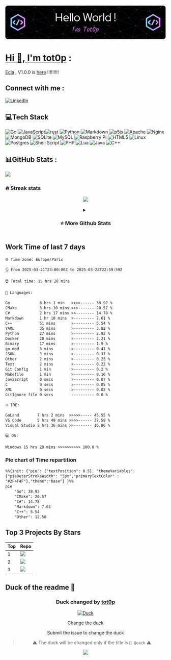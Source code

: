 <div align="center">

[![Typing SVG](./img/github-header-image.png)](https://github.com/tot0p/Hello-World)

</div>

# [Hi 👋, I'm tot0p](https://tot0p.github.io/tot0p/) :

[Ecla](https://github.com/Eclalang) , V1.0.0 is [here](https://github.com/Eclalang/Ecla) !!!!!!!!!


## Connect with me :
[![LinkedIn](https://img.shields.io/badge/LinkedIn-%230077B5.svg?logo=linkedin&logoColor=white)](https://linkedin.com/in/thomas-lemaitre78)
<!--
[![Dev.to](https://img.shields.io/badge/dev.to-0A0A0A?style=for-the-badge&logo=devdotto&logoColor=white)](https://dev.to/tot0p)
[![Medium](https://img.shields.io/badge/Medium-12100E?style=for-the-badge&logo=medium&logoColor=white)](https://medium.com/@tot0p)
-->

## 💻Tech Stack
![Go](https://img.shields.io/badge/go-%2300ADD8.svg?style=for-the-badge&logo=go&logoColor=white) ![JavaScript](https://img.shields.io/badge/javascript-%23323330.svg?style=for-the-badge&logo=javascript&logoColor=%23F7DF1E)![rust](https://img.shields.io/badge/Rust-000000?style=for-the-badge&logo=rust&logoColor=white) ![Python](https://img.shields.io/badge/python-3670A0?style=for-the-badge&logo=python&logoColor=ffdd54) ![Markdown](https://img.shields.io/badge/markdown-%23000000.svg?style=for-the-badge&logo=markdown&logoColor=white) ![p5js](https://img.shields.io/badge/p5.js-ED225D?style=for-the-badge&logo=p5.js&logoColor=FFFFFF) ![Apache](https://img.shields.io/badge/apache-%23D42029.svg?style=for-the-badge&logo=apache&logoColor=white) ![Nginx](https://img.shields.io/badge/nginx-%23009639.svg?style=for-the-badge&logo=nginx&logoColor=white) ![MongoDB](https://img.shields.io/badge/MongoDB-%234ea94b.svg?style=for-the-badge&logo=mongodb&logoColor=white) ![SQLite](https://img.shields.io/badge/sqlite-%2307405e.svg?style=for-the-badge&logo=sqlite&logoColor=white) ![MySQL](https://img.shields.io/badge/mysql-%2300f.svg?style=for-the-badge&logo=mysql&logoColor=white) ![Raspberry Pi](https://img.shields.io/badge/-RaspberryPi-C51A4A?style=for-the-badge&logo=Raspberry-Pi) ![HTML5](https://img.shields.io/badge/html5-%23E34F26.svg?style=for-the-badge&logo=html5&logoColor=white) ![Linux](https://img.shields.io/badge/Linux-FCC624?style=for-the-badge&logo=linux&logoColor=black) ![Postgres](https://img.shields.io/badge/postgres-%23316192.svg?style=for-the-badge&logo=postgresql&logoColor=white) ![Shell Script](https://img.shields.io/badge/shell_script-%23121011.svg?style=for-the-badge&logo=gnu-bash&logoColor=white) ![PHP](https://img.shields.io/badge/php-%23777BB4.svg?style=for-the-badge&logo=php&logoColor=white)  ![Lua](https://img.shields.io/badge/lua-%232C2D72.svg?style=for-the-badge&logo=lua&logoColor=white) ![Java](https://img.shields.io/badge/java-%23ED8B00.svg?style=for-the-badge&logo=java&logoColor=white) ![C++](https://img.shields.io/badge/c++-%2300599C.svg?style=for-the-badge&logo=c%2B%2B&logoColor=white)


## 📊GitHub Stats :

![](https://github-readme-activity-graph.vercel.app/graph?username=tot0p&theme=react-dark)

### 🔥 Streak stats

<div align="center">

![](https://github-readme-streak-stats.herokuapp.com/?user=Tot0p&theme=gruvbox&hide_border=true)

</div>

<details align="center"> 
  <summary><h3>⭐ More Github Stats </h3></summary>
  
<img src="https://github-readme-stats.vercel.app/api/top-langs/?username=tot0p&theme=gruvbox&hide_border=true&layout=compact&langs_count=10&hide=HTML,CSS" height="192px"/>
<img src="https://github-readme-stats.vercel.app/api?username=tot0p&theme=gruvbox&hide_border=true&include_all_commits=true&count_private=false" height="192px"/>
</details>

<!--WAKATIME-->
## Work Time of last 7 days

```text
🌐 Time zone: Europe/Paris

🗓️ From 2025-03-21T23:00:00Z to 2025-03-28T22:59:59Z

⌚ Total time: 15 hrs 28 mins

💬 Languages:

Go             6 hrs 1 min   >>>>------ 38.92 %
CMake          3 hrs 10 mins >>>------- 20.57 %
C#             2 hrs 17 mins >>-------- 14.78 %
Markdown       1 hr 10 mins  >--------- 7.61 %
C++            51 mins       >--------- 5.54 %
YAML           35 mins       >--------- 3.82 %
Python         27 mins       >--------- 2.92 %
Docker         20 mins       >--------- 2.21 %
Binary         17 mins       >--------- 1.9 %
go.mod         3 mins        >--------- 0.41 %
JSON           3 mins        >--------- 0.37 %
Other          2 mins        >--------- 0.23 %
Text           2 mins        >--------- 0.22 %
Git Config     1 min         >--------- 0.2 %
Makefile       1 min         >--------- 0.16 %
JavaScript     0 secs        >--------- 0.07 %
C              0 secs        >--------- 0.05 %
XML            0 secs        >--------- 0.02 %
GitIgnore file 0 secs        ---------- 0.0 %

🔥 IDE:

GoLand        7 hrs 2 mins  >>>>>----- 45.55 %
VS Code       5 hrs 49 mins >>>>------ 37.59 %
Visual Studio 2 hrs 36 mins >>-------- 16.86 %

💻 OS:

Windows 15 hrs 28 mins >>>>>>>>>> 100.0 %
```
### Pie chart of Time repartition
```mermaid
%%{init: {"pie": {"textPosition": 0.5}, "themeVariables": {"pieOuterStrokeWidth": "5px","primaryTextColor" : "#2F4F4F"},"theme":"base"} }%%
pie
	"Go": 38.92
	"CMake": 20.57
	"C#": 14.78
	"Markdown": 7.61
	"C++": 5.54
	"Other": 12.58
```
<!--/WAKATIME-->


## Top 3 Projects By Stars

<div align="center">

<!--Top-Repositories-->
| Top | Repo                                                                                                                                                                                    |
|-----|-----------------------------------------------------------------------------------------------------------------------------------------------------------------------------------------|
| 1   | <a href="https://github.com/Eclalang/Ecla"><img src="https://denvercoder1-github-readme-stats.vercel.app/api/pin/?username=Eclalang&repo=Ecla&theme=dark" width="480px"/></a>           |
| 2   | <a href="https://github.com/tot0p/Hello-World"><img src="https://denvercoder1-github-readme-stats.vercel.app/api/pin/?username=tot0p&repo=Hello-World&theme=dark" width="480px"/></a>   |
| 3   | <a href="https://github.com/Eclalang/LearnEcla"><img src="https://denvercoder1-github-readme-stats.vercel.app/api/pin/?username=Eclalang&repo=LearnEcla&theme=dark" width="480px"/></a> |

<!--/Top-Repositories-->

  
</div>

## Duck of the readme 🦆

<div align="center">

<!--DUCK-->
### Duck changed by [tot0p](https://github.com/tot0p)
[![Duck](https://random-d.uk/api/41.jpg)](https://github.com/tot0p/tot0p/issues/new?title=%F0%9F%A6%86%20Quack)
<!--/DUCK-->

[Change the duck](https://github.com/tot0p/tot0p/issues/new?title=%F0%9F%A6%86%20Quack)

Submit the issue to change the duck

> :warning: The duck will be changed only if the title is `🦆 Quack` :warning:


![](https://visitor-badge.laobi.icu/badge?page_id=tot0p.tot0p)

</div>
